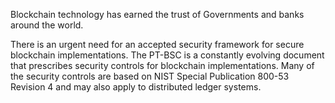 Blockchain technology has earned the trust of Governments and banks around the world. 

There is an urgent need for an accepted security framework for secure blockchain implementations.  The PT-BSC is a constantly evolving document that prescribes security controls for blockchain implementations. Many of the security controls are based on NIST Special Publication 800-53 Revision 4 and may also apply to distributed ledger systems.
